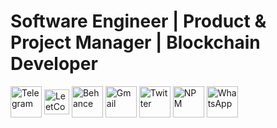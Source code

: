 

<h1>Software Engineer | Product & Project Manager | Blockchain Developer</h1>


<!-- ## Portfolio:

<p> <a href="https://yohannees.github.io/My-Portfolio/" target="_blank"><img alt="" src="https://img.shields.io/badge/Portfolio-000?logo=vercel&logoColor=yellow&style=for-the-badge" style="vertical-align:center" /></a> 
<p> <a href="https://dribbble.com/yohhannees/" target="_blank"><img alt="" src="https://img.shields.io/badge/Portfolio-000?logo=vercel&logoColor=green&style=for-the-badge" style="vertical-align:center" /></a> </p>
 -->


[<img align="center" alt="Telegram" width="50px" src="https://raw.githubusercontent.com/gauravghongde/social-icons/master/SVG/Color/Telegram.svg" />](https://t.me/yohhannees/)
[<img align="center" alt="LeetCode" width="40px" src="https://raw.githubusercontent.com/rahuldkjain/github-profile-readme-generator/master/src/images/icons/Social/leet-code.svg" />](https://leetcode.com/yohhannees/)
[<img align="center" alt="Behance" width="50px" src="https://raw.githubusercontent.com/gauravghongde/social-icons/master/SVG/Color/Behance.svg" />](https://www.behance.net/yohannesgetachew)
<a href="mailto:yohannesgetachewerieso@gmail.com"><img align="center" alt="Gmail" width="50px" src="https://raw.githubusercontent.com/gauravghongde/social-icons/master/SVG/Color/Gmail.svg" /></a>
[<img align="center" alt="Twitter" width="50px" src="https://raw.githubusercontent.com/gauravghongde/social-icons/master/SVG/Color/Twitter.svg" />](https://twitter.com/yohhannees)
[<img align="center" alt="NPM" width="50px" src="https://cdn.jsdelivr.net/npm/simple-icons@v9/icons/npm.svg" />](https://www.npmjs.com/~yohhannees)
[<img align="center" alt="WhatsApp" width="50px" src="https://raw.githubusercontent.com/gauravghongde/social-icons/master/SVG/Color/WhatsApp.svg" />](https://wa.me/+251938321124)

<!--
## 💻 Tech Stack:
<p>
  <a href="https://skillicons.dev">
  [<img align="center" alt="LinkedIn" width="50px" src="https://raw.githubusercontent.com/gauravghongde/social-icons/master/SVG/Color/LinkedIN.svg" />](https://www.linkedin.com/in/yohannes-getachew-667a1b241/)
    <img src="https://skillicons.dev/icons?i=cpp,py,java,js,ts,php,html,css,bootstrap,sass,tailwind,react,next,redux,angular,mongodb,mysql,postgres,nodejs,express,nestjs,laravel,prisma,firebase,supabase,postman,docker,wordpress,vercel,git,aws,cypress,figma,graphql,github,gitlabgcp,firebase,flask,elysia,django,bots,devto,bash,bun,azure,linkedin,redis,pnpm,rabbitmq,powershell,prisma,notion,netlify,mongodb,md,materialui,gitlab,figma,heroku,webflow,yarn,wordpress,solidity,vercel,jquery,androidstudio,vite,xd&perline=17" />
  </a>
</p>
 -->
